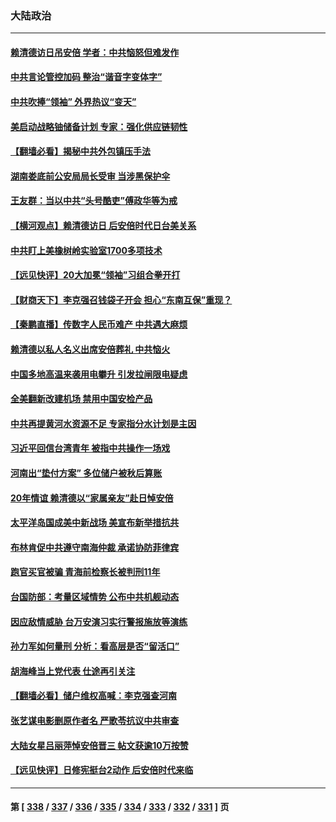 ### 大陆政治
---
#### [赖清德访日吊安倍 学者：中共恼怒但难发作](../../pages/ncid277/n13780187.md) 
#### [中共言论管控加码 整治“谐音字变体字”](../../pages/ncid277/n13779959.md) 
#### [中共吹捧“领袖” 外界热议“变天”](../../pages/ncid277/n13779870.md) 
#### [美启动战略铀储备计划 专家：强化供应链韧性](../../pages/ncid277/n13779792.md) 
#### [【翻墙必看】揭秘中共外包镇压手法](../../pages/ncid277/n13779634.md) 
#### [湖南娄底前公安局局长受审 当涉黑保护伞](../../pages/ncid277/n13779599.md) 
#### [王友群：当以中共“头号酷吏”傅政华等为戒](../../pages/ncid277/n13779377.md) 
#### [【横河观点】赖清德访日 后安倍时代日台美关系](../../pages/ncid277/n13779502.md) 
#### [中共盯上美橡树岭实验室1700多项技术](../../pages/ncid277/n13779432.md) 
#### [【远见快评】20大加冕“领袖”习组合拳开打](../../pages/ncid277/n13779419.md) 
#### [【财商天下】李克强召钱袋子开会 担心“东南互保”重现？](../../pages/ncid277/n13779421.md) 
#### [【秦鹏直播】传数字人民币难产 中共遇大麻烦](../../pages/ncid277/n13779496.md) 
#### [赖清德以私人名义出席安倍葬礼 中共恼火](../../pages/ncid277/n13779158.md) 
#### [中国多地高温来袭用电攀升 引发拉闸限电疑虑](../../pages/ncid277/n13779376.md) 
#### [全美翻新改建机场 禁用中国安检产品](../../pages/ncid277/n13779356.md) 
#### [中共再提黄河水资源不足 专家指分水计划是主因](../../pages/ncid277/n13779370.md) 
#### [习近平回信台湾青年 被指中共操作一场戏](../../pages/ncid277/n13779271.md) 
#### [河南出“垫付方案” 多位储户被秋后算账](../../pages/ncid277/n13779371.md) 
#### [20年情谊 赖清德以“家属亲友”赴日悼安倍](../../pages/ncid277/n13779274.md) 
#### [太平洋岛国成美中新战场 美宣布新举措抗共](../../pages/ncid277/n13779327.md) 
#### [布林肯促中共遵守南海仲裁 承诺协防菲律宾](../../pages/ncid277/n13779175.md) 
#### [跑官买官被骗 青海前检察长被判刑11年](../../pages/ncid277/n13779142.md) 
#### [台国防部：考量区域情势 公布中共机舰动态](../../pages/ncid277/n13779004.md) 
#### [因应敌情威胁 台万安演习实行警报施放等演练](../../pages/ncid277/n13778950.md) 
#### [孙力军如何量刑 分析：看高层是否“留活口”](../../pages/ncid277/n13778952.md) 
#### [胡海峰当上党代表 仕途再引关注](../../pages/ncid277/n13778853.md) 
#### [【翻墙必看】储户维权高喊：李克强查河南](../../pages/ncid277/n13778849.md) 
#### [张艺谋电影删原作者名 严歌苓抗议中共审查](../../pages/ncid277/n13778767.md) 
#### [大陆女星吕丽萍悼安倍晋三 帖文获逾10万按赞](../../pages/ncid277/n13778721.md) 
#### [【远见快评】日修宪挺台2动作 后安倍时代来临](../../pages/ncid277/n13778757.md) 

---
#### 第 [ [338](./338.md) / [337](./337.md) / [336](./336.md) / [335](./335.md) / [334](./334.md) / [333](./333.md) / [332](./332.md) / [331](./331.md) ] 页
